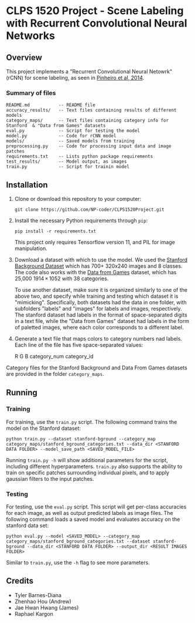 # CLPS 1520 Project - Scene Labeling with Recurrent Convolutional Neural Networks

## Overview
This project implements a "Recurrent Convolutional Neural Netowrk" (rCNN) for scene labeling,
as seen in [Pinheiro et al, 2014](http://www.jmlr.org/proceedings/papers/v32/pinheiro14.pdf).

### Summary of files
    README.md           -- README file
    accuracy_results/   -- Text files containing results of different models
    category_maps/      -- Text files containing category info for Stanford  & "Data from Games" datasets
    eval.py             -- Script for testing the model
    model.py            -- Code for rCNN model
    models/             -- Saved models from training
    preprocessing.py    -- Code for processing input data and image patches
    requirements.txt    -- Lists python package requirements
    test_results/       -- Model output, as images
    train.py            -- Script for trainin model

## Installation
 1. Clone or download this repository to your computer:

    ```git clone https://github.com/NP-coder/CLPS1520Project.git```

 2. Install the necessary Python requirements through `pip`:

    ```pip install -r requirements.txt```

    This project only requires Tensorflow version 11, and PIL for image manipulation.

 3. Download a dataset with which to use the model.
 We used the [Stanford Background Dataset](http://dags.stanford.edu/projects/scenedataset.html) which has 700+ 320x240 images and 8 classes.
 The code also works with the [Data from Games](https://download.visinf.tu-darmstadt.de/data/from_games/)
 dataset, which has 25,000 1914 × 1052 with 38 categories.

    To use another dataset, make sure it is organized similarly to one of the above two, and specify while training and testing which dataset it is "mimicking".
  Specifically, both datasets had the data in one folder, with subfolders "labels" and "images" for labels and images, respectively.
  The stanford dataset had labels in the format of space-separated digits in a text file, while the "Data from  Games" dataset had labels in the form of paletted images,
   where each color corresponds to a different label.

  4. Generate a text file that maps colors to category numbers nad labels. Each line of the file has five space-separated values:


      R  G  B category_num category_id

   Category files for the Stanford Background and Data From Games datasets are provided in the folder `category_maps`.

## Running

### Training
For training, use the `train.py` script. The following command trains the model on the Stanford dataset:

    python train.py --dataset stanford-bground --category_map category_maps/stanford_bground_categories.txt --data_dir <STANFORD DATA FOLDER> --model_save_path <SAVED_MODEL_FILE>


Running `train.py -h` will show additional parameters for the script, including different hyperparameters.
`train.py` also supports the ability to train on specific patches surrounding individual pixels,
and to apply gaussian filters to the input patches.

### Testing
For testing, use the `eval.py` script.
This script will get per-class accuracies for each image, as well as output predicted labels as image files.
The following command loads a saved model and evaluates accuracy on the stanford data set:

    python eval.py --model <SAVED_MODEL> --category_map category_maps/stanford_bground_categories.txt --dataset stanford-bground --data_dir <STANFORD DATA FOLDER> --output_dir <RESULT IMAGES FOLDER>


Similar to `train.py`, use the `-h` flag to see more parameters.

## Credits

 - Tyler Barnes-Diana
 - Zhenhao Hou (Andrew)
 - Jae Hwan Hwang (James)
 - Raphael Kargon
